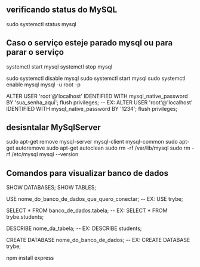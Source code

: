 ## verificando status do MySQL
sudo systemctl status mysql

## Caso o serviço esteje parado mysql ou para parar o serviço
systemctl start mysql
systemctl stop mysql

sudo systemctl disable mysql
sudo systemctl start mysql
sudo systemctl enable mysql
mysql -u root -p

 ALTER USER 'root'@'localhost' IDENTIFIED WITH mysql_native_password BY 'sua_senha_aqui'; flush privileges;
 -- EX: ALTER USER 'root'@'localhost' IDENTIFIED WITH mysql_native_password BY '1234'; flush privileges;


## desisntalar MySqlServer
sudo apt-get remove mysql-server mysql-client mysql-common
sudo apt-get autoremove
sudo apt-get autoclean
sudo rm -rf /var/lib/mysql
sudo rm -rf /etc/mysql
mysql --version

## Comandos para visualizar banco de dados

SHOW DATABASES;
SHOW TABLES;

USE nome_do_banco_de_dados_que_quero_conectar;
-- EX: USE trybe;

SELECT * FROM banco_de_dados.tabela;
-- EX: SELECT * FROM trybe.students;

DESCRIBE nome_da_tabela;
-- EX: DESCRIBE students;

CREATE DATABASE nome_do_banco_de_dados;
-- EX: CREATE DATABASE trybe;

 npm install express